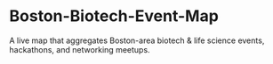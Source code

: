 # Boston-Biotech-Event-Map
A live map that aggregates Boston-area biotech &amp; life science events, hackathons, and networking meetups.
